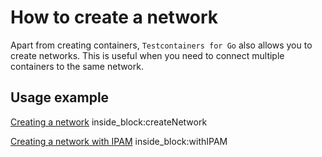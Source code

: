 # How to create a network

Apart from creating containers, `Testcontainers for Go` also allows you to create networks. This is useful when you need to connect multiple containers to the same network.

## Usage example

<!--codeinclude-->
[Creating a network](../../network_test.go) inside_block:createNetwork
<!--/codeinclude-->

<!--codeinclude-->
[Creating a network with IPAM](../../network_test.go) inside_block:withIPAM
<!--/codeinclude-->
